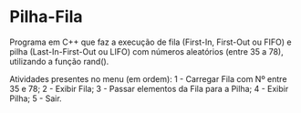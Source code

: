 # Pilha-Fila

Programa em C++ que faz a execução de fila (First-In, First-Out ou FIFO) e pilha (Last-In-First-Out ou LIFO) com números aleatórios (entre 35 a 78), utilizando a função rand().

Atividades presentes no menu (em ordem):
     1  -  Carregar Fila com Nº entre 35 e 78;
     2  -  Exibir Fila;
     3  -  Passar elementos da Fila para a Pilha;
     4  -  Exibir Pilha;
     5  -  Sair.
